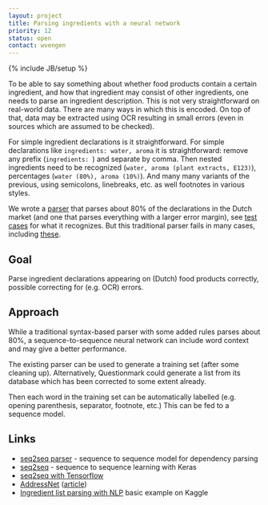 ```yaml
---
layout: project
title: Parsing ingredients with a neural network
priority: 12
status: open
contact: wvengen
---
```

{% include JB/setup %}

To be able to say something about whether food products contain a certain
ingredient, and how that ingredient may consist of other ingredients, one needs
to parse an ingredient description. This is not very straightforward on real-world
data. There are many ways in which this is encoded. On top of that, data may be
extracted using OCR resulting in small errors (even in sources which are assumed
to be checked). 

For simple ingredient declarations is it straightforward. For simple declarations like
`ingredients: water, aroma` it is straightforward: remove any prefix (`ingredients: `)
and separate by comma. Then nested ingredients need to be recognized (`water, aroma (plant extracts, E123)`),
percentages (`water (80%), aroma (10%)`). And many many variants of the previous,
using semicolons, linebreaks, etc. as well footnotes in various styles.

We wrote a [parser](https://github.com/q-m/food-ingredient-parser-ruby) that parses about 80% of the
declarations in the Dutch market (and one that parses everything with a larger error margin), see
[test cases](https://github.com/q-m/food-ingredient-parser-ruby/blob/master/data/test-cases) for what it recognizes.
But this traditional parser fails in many cases, including [these](https://github.com/q-m/food-ingredient-parser-ruby/blob/master/data/test-samples-with-issues).

## Goal

Parse ingredient declarations appearing on (Dutch) food products correctly,
possible correcting for (e.g. OCR) errors.

## Approach

While a traditional syntax-based parser with some added rules parses about 80%,
a sequence-to-sequence neural network can include word context and may give a
better performance.

The existing parser can be used to generate a training set (after some cleaning up).
Alternatively, Questionmark could generate a list from its database which has been
corrected to some extent already.

Then each word in the training set can be automatically labelled (e.g. opening parenthesis,
separator, footnote, etc.) This can be fed to a sequence model.

## Links

- [seq2seq parser](https://github.com/bcmi220/seq2seq_parser) - sequence to sequence model for dependency parsing
- [seq2seq](https://github.com/farizrahman4u/seq2seq) - sequence to sequence learning with Keras
- [seq2seq with Tensorflow](https://apimirror.com/tensorflow~guide/tutorials/seq2seq)
- [AddressNet](https://github.com/jasonrig/address-net) ([article](https://towardsdatascience.com/addressnet-how-to-build-a-robust-street-address-parser-using-a-recurrent-neural-network-518d97b9aebd))
- [Ingredient list parsing with NLP](https://www.kaggle.com/db102291/ingredient-list-parsing-with-nlp) basic example on Kaggle
